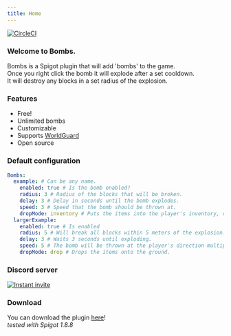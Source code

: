 ```yaml
---
title: Home
---
```

[![CircleCI](https://circleci.com/gh/hpfxd/bombs.svg?style=svg)](https://circleci.com/gh/hpfxd/bombs)
### Welcome to Bombs.
Bombs is a Spigot plugin that will add 'bombs' to the game.  
Once you right click the bomb it will explode after a set cooldown.  
It will destroy any blocks in a set radius of the explosion.
### Features
* Free!
* Unlimited bombs
* Customizable
* Supports [WorldGuard](https://dev.bukkit.org/projects/worldguard)
* Open source


### Default configuration
```yaml
Bombs:
  example: # Can be any name.
    enabled: true # Is the bomb enabled?
    radius: 3 # Radius of the blocks that will be broken.
    delay: 3 # Delay in seconds until the bomb explodes.
    speed: 3 # Speed that the bomb should be thrown at.
    dropMode: inventory # Puts the items into the player's inventory, does not drop anything.
  largerExample:
    enabled: true # Is enabled
    radius: 5 # Will break all blocks within 5 meters of the explosion.
    delay: 3 # Waits 3 seconds until exploding.
    speed: 5 # The bomb will be thrown at the player's direction multiplied by five.
    dropMode: drop # Drops the items onto the ground.
```
### Discord server
[![Instant invite](https://discordapp.com/api/guilds/452697743396175873/widget.png)](https://discord.gg/3bVRcru)

### Download
You can download the plugin [here](/download)!  
*tested with Spigot 1.8.8*
